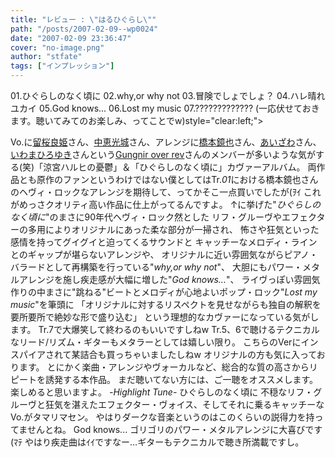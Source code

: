 ```yaml
---
title: "レビュー : \"はるひぐらし\""
path: "/posts/2007-02-09--wp0024"
date: "2007-02-09 23:36:47"
cover: "no-image.png"
author: "stfate"
tags: ["インプレッション"]
---
```


01.ひぐらしのなく頃に
02.why,or why not
03.冒険でしょでしょ？
04.ハレ晴れユカイ
05.God knows...
06.Lost my music
07.?????????????
(一応伏せておきます。聴いてみてのお楽しみ、ってことでw)style="clear:left;">

<!--more-->
Vo.に<a href="http://ryouki.net/" target="_blank">留桜良姫</a>さん、<a href="http://shule-aroon.sakura.ne.jp/" target="_blank">中恵光城</a>さん、アレンジに<a href="http://www.tea-room.ne.jp/~mind/kyoya/" target="_blank">橋本鏡也</a>さん、<a href="http://8lemo.lala.cc/" target="_blank">あいざわ</a>さん、<a href="http://7.pro.tok2.com/~nijiden/kaion/" target="_blank">いわまひろゆき</a>さんという<a href="http://www.gungni.com/" target="_blank">Gungnir over rev</a>さんのメンバーが多いような気がする(笑)「涼宮ハルヒの憂鬱」＆「ひぐらしのなく頃に」カヴァーアルバム。
両作品とも原作のファンというわけではない僕としてはTr.<em>01</em>における橋本鏡也さんのヘヴィ・ロックなアレンジを期待して、ってかそこ一点買いでしたが(ｦｲ
これがめっさクオリティ高い作品に仕上がってるんですよ。
↑に挙げた"<em>ひぐらしのなく頃に</em>"のまさに90年代ヘヴィ・ロック然とした
リフ・グルーヴやエフェクターの多用によりオリジナルにあった柔な部分が一掃され、
怖さや狂気といった感情を持ってグイグイと迫ってくるサウンドと
キャッチーなメロディ・ラインとのギャップが堪らないアレンジや、
オリジナルに近い雰囲気ながらピアノ・バラードとして再構築を行っている"<em>why,or why not</em>"、
大胆にもパワー・メタルアレンジを施し疾走感が大幅に増した"<em>God knows...</em>"、
ライヴっぽい雰囲気作りの中まさに"跳ねる"ビートとメロディが心地よいポップ・ロック"<em>Lost my music</em>"を筆頭に
「オリジナルに対するリスペクトを見せながらも独自の解釈を要所要所で絶妙な形で盛り込む」
という理想的なカヴァーになっている気がします。
Tr.7で大爆笑して終わるのもいいですしねw
Tr.5、6で聴けるテクニカルなリード/リズム・ギターもメタラーとしては嬉しい限り。
こちらのVerにインスパイアされて某詰合も買っちゃいましたしねw
オリジナルの方も気に入っております。
とにかく楽曲・アレンジやヴォーカルなど、総合的な質の高さからリピートを誘発する本作品。
まだ聴いてない方には、ご一聴をオススメします。
楽しめると思いますよ。
<em>-Highlight Tune-</em>
ひぐらしのなく頃に
不穏なリフ・グルーヴと狂気を湛えたエフェクター・ヴォイス、そしてそれに乗るキャッチーなVo.がタマリマセン。
やはりダークな音楽というのはこのくらいの説得力を持ってませんとね。
God knows...
ゴリゴリのパワー・メタルアレンジに大喜びです(ﾏﾃ
やはり疾走曲はｲｲですなー…ギターもテクニカルで聴き所満載ですし。
